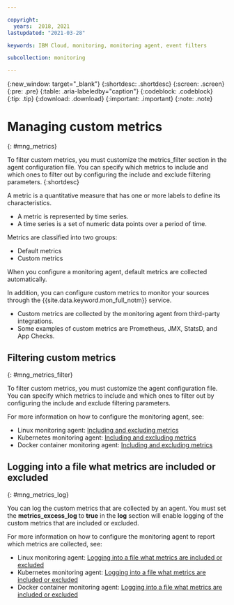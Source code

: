 ```yaml
---

copyright:
  years:  2018, 2021
lastupdated: "2021-03-28"

keywords: IBM Cloud, monitoring, monitoring agent, event filters

subcollection: monitoring

---
```


{:new_window: target="_blank"}
{:shortdesc: .shortdesc}
{:screen: .screen}
{:pre: .pre}
{:table: .aria-labeledby="caption"}
{:codeblock: .codeblock}
{:tip: .tip}
{:download: .download}
{:important: .important}
{:note: .note}

# Managing custom metrics
{: #mng_metrics}

To filter custom metrics, you must customize the metrics_filter section in the agent configuration file. You can specify which metrics to include and which ones to filter out by configuring the include and exclude filtering parameters.
{:shortdesc}

A metric is a quantitative measure that has one or more labels to define its characteristics.
- A metric is represented by time series. 
- A time series is a set of numeric data points over a period of time. 

Metrics are classified into two groups: 
* Default metrics 
* Custom metrics

When you configure a monitoring agent, default metrics are collected automatically. 

In addition, you can configure custom metrics to monitor your sources through the {{site.data.keyword.mon_full_notm}} service. 
- Custom metrics are collected by the monitoring agent from third-party integrations. 
- Some examples of custom metrics are Prometheus, JMX, StatsD, and App Checks. 


## Filtering custom metrics
{: #mng_metrics_filter}

To filter custom metrics, you must customize the agent configuration file. You can specify which metrics to include and which ones to filter out by configuring the include and exclude filtering parameters.

For more information on how to configure the monitoring agent, see:
- Linux monitoring agent: [Including and excluding metrics](/docs/monitoring?topic=monitoring-change_linux_agent#change_linux_agent_inc_exc_metrics)
- Kubernetes monitoring agent: [Including and excluding metrics](/docs/monitoring?topic=monitoring-change_kube_agent#change_kube_agent_inc_exc_metrics)
- Docker container monitoring agent: [Including and excluding metrics](/docs/monitoring?topic=monitoring-change_agent#params)


## Logging into a file what metrics are included or excluded
{: #mng_metrics_log}

You can log the custom metrics that are collected by an agent. You must set the **metrics_excess_log** to **true** in the **log** section will enable logging of the custom metrics that are included or excluded.

For more information on how to configure the monitoring agent to report which metrics are collected, see:
- Linux monitoring agent: [Logging into a file what metrics are included or excluded](/docs/monitoring?topic=monitoring-change_linux_agent#change_linux_agent_log_level)
- Kubernetes monitoring agent: [Logging into a file what metrics are included or excluded](/docs/monitoring?topic=monitoring-change_kube_agent#change_kube_agent_log_metrics)
- Docker container monitoring agent: [Logging into a file what metrics are included or excluded](/docs/monitoring?topic=monitoring-change_agent#log_level)







